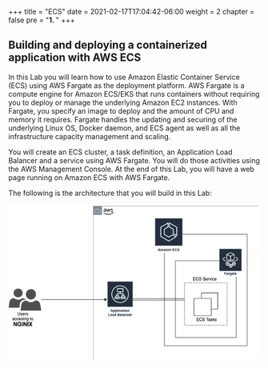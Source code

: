 +++
title = "ECS"
date = 2021-02-17T17:04:42-06:00
weight = 2
chapter = false
pre = "<b>1. </b>"
+++

## Building and deploying a containerized application with AWS ECS

In this Lab you will learn how to use Amazon Elastic Container Service (ECS) using AWS Fargate as the deployment platform. AWS Fargate is a compute engine for Amazon ECS/EKS that runs containers without requiring you to deploy or manage the underlying Amazon EC2 instances. With Fargate, you specify an image to deploy and the amount of CPU and memory it requires. Fargate handles the updating and securing of the underlying Linux OS, Docker daemon, and ECS agent as well as all the infrastructure capacity management and scaling.

You will create an ECS cluster, a task definition, an Application Load Balancer and a service using AWS Fargate. You will do those activities using the AWS Management Console. At the end of this Lab, you will have a web page running on Amazon ECS with AWS Fargate. 

The following is the architecture that you will build in this Lab:

<img src="images/Picture1.png" alt="drawing" width="500"/>
